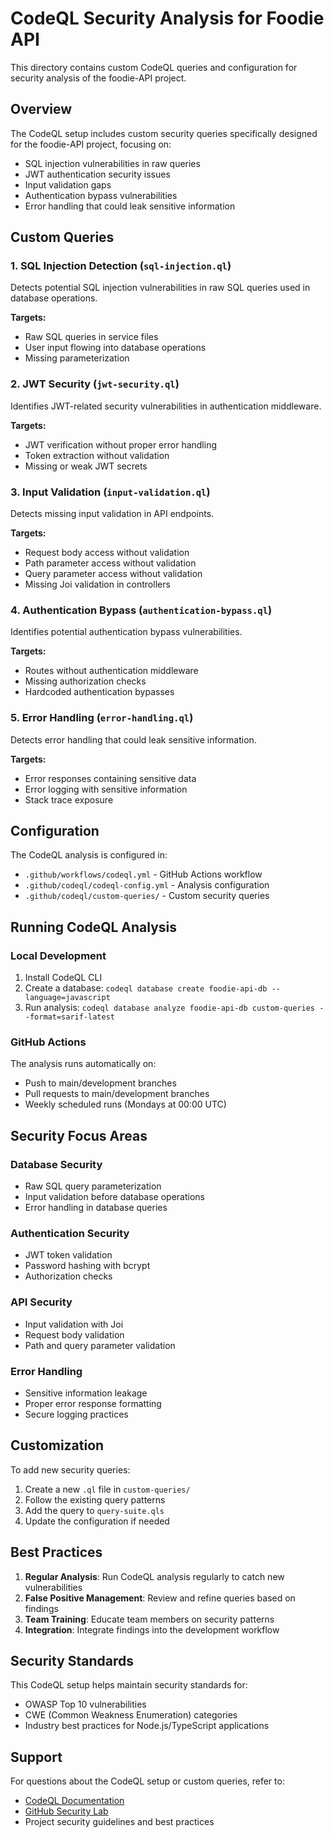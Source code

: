 # CodeQL Security Analysis for Foodie API

This directory contains custom CodeQL queries and configuration for security analysis of the foodie-API project.

## Overview

The CodeQL setup includes custom security queries specifically designed for the foodie-API project, focusing on:

- SQL injection vulnerabilities in raw queries
- JWT authentication security issues
- Input validation gaps
- Authentication bypass vulnerabilities
- Error handling that could leak sensitive information

## Custom Queries

### 1. SQL Injection Detection (`sql-injection.ql`)
Detects potential SQL injection vulnerabilities in raw SQL queries used in database operations.

**Targets:**
- Raw SQL queries in service files
- User input flowing into database operations
- Missing parameterization

### 2. JWT Security (`jwt-security.ql`)
Identifies JWT-related security vulnerabilities in authentication middleware.

**Targets:**
- JWT verification without proper error handling
- Token extraction without validation
- Missing or weak JWT secrets

### 3. Input Validation (`input-validation.ql`)
Detects missing input validation in API endpoints.

**Targets:**
- Request body access without validation
- Path parameter access without validation
- Query parameter access without validation
- Missing Joi validation in controllers

### 4. Authentication Bypass (`authentication-bypass.ql`)
Identifies potential authentication bypass vulnerabilities.

**Targets:**
- Routes without authentication middleware
- Missing authorization checks
- Hardcoded authentication bypasses

### 5. Error Handling (`error-handling.ql`)
Detects error handling that could leak sensitive information.

**Targets:**
- Error responses containing sensitive data
- Error logging with sensitive information
- Stack trace exposure

## Configuration

The CodeQL analysis is configured in:
- `.github/workflows/codeql.yml` - GitHub Actions workflow
- `.github/codeql/codeql-config.yml` - Analysis configuration
- `.github/codeql/custom-queries/` - Custom security queries

## Running CodeQL Analysis

### Local Development
1. Install CodeQL CLI
2. Create a database: `codeql database create foodie-api-db --language=javascript`
3. Run analysis: `codeql database analyze foodie-api-db custom-queries --format=sarif-latest`

### GitHub Actions
The analysis runs automatically on:
- Push to main/development branches
- Pull requests to main/development branches
- Weekly scheduled runs (Mondays at 00:00 UTC)

## Security Focus Areas

### Database Security
- Raw SQL query parameterization
- Input validation before database operations
- Error handling in database queries

### Authentication Security
- JWT token validation
- Password hashing with bcrypt
- Authorization checks

### API Security
- Input validation with Joi
- Request body validation
- Path and query parameter validation

### Error Handling
- Sensitive information leakage
- Proper error response formatting
- Secure logging practices

## Customization

To add new security queries:

1. Create a new `.ql` file in `custom-queries/`
2. Follow the existing query patterns
3. Add the query to `query-suite.qls`
4. Update the configuration if needed

## Best Practices

1. **Regular Analysis**: Run CodeQL analysis regularly to catch new vulnerabilities
2. **False Positive Management**: Review and refine queries based on findings
3. **Team Training**: Educate team members on security patterns
4. **Integration**: Integrate findings into the development workflow

## Security Standards

This CodeQL setup helps maintain security standards for:
- OWASP Top 10 vulnerabilities
- CWE (Common Weakness Enumeration) categories
- Industry best practices for Node.js/TypeScript applications

## Support

For questions about the CodeQL setup or custom queries, refer to:
- [CodeQL Documentation](https://codeql.github.com/docs/)
- [GitHub Security Lab](https://securitylab.github.com/)
- Project security guidelines and best practices 